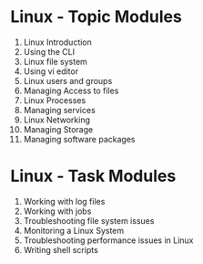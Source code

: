 # Linux - Topic Modules

1. Linux Introduction
2. Using the CLI
3. Linux file system
4. Using vi editor
5. Linux users and groups
6. Managing Access to files
7. Linux Processes
8. Managing services
9. Linux Networking
10. Managing Storage
11. Managing software packages

# Linux - Task Modules

1. Working with log files
2. Working with jobs
3. Troubleshooting file system issues
4. Monitoring a Linux System
5. Troubleshooting performance issues in Linux
6. Writing shell scripts

